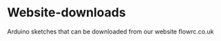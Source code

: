 Website-downloads
=================

Arduino sketches that can be downloaded from our website flowrc.co.uk 
